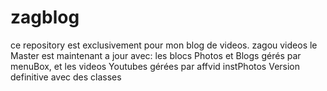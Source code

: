 # zagblog
ce repository est exclusivement pour mon blog de videos. zagou videos
le Master est maintenant a jour avec: les blocs Photos et Blogs gérés par menuBox, et les videos Youtubes gérées par affvid
instPhotos Version definitive avec des classes